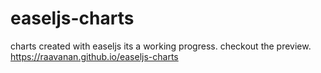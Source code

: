 # easeljs-charts
charts created with easeljs
its a working progress. checkout the preview.
https://raavanan.github.io/easeljs-charts
